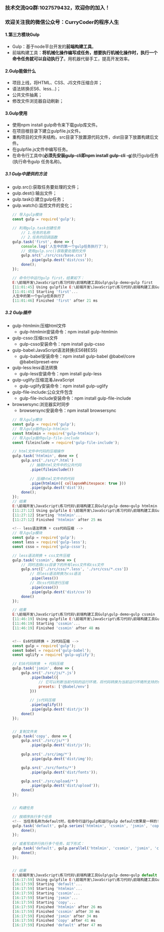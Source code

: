 ### 技术交流QQ群:1027579432，欢迎你的加入！
### 欢迎关注我的微信公众号：CurryCoder的程序人生

#### 1.第三方模块Gulp
- Gulp：基于node平台开发的**前端构建工具**。
- 前端构建工具：**将机械化操作编写成任务，想要执行机械化操作时，执行一个命令任务就可以自动执行了**。用机器代替手工，提高开发效率。

#### 2.Gulp能做什么
- 项目上线，将HTML、CSS、JS文件压缩合并；
- 语法转换(ES6、less...)；
- 公共文件抽离；
- 修改文件浏览器自动刷新；

#### 3.Gulp使用
- 使用npm install gulp命令来下载gulp库文件。
- 在项目根目录下建立gulpfile.js文件。
- 重构项目的文件夹结构，src目录下放置源代码文件，dist目录下放置构建后文件。
- 在gulpfile.js文件中编写任务。
- 在命令行工具中(**必须先安装gulp-cli即npm install gulp-cli -g**)执行gulp任务(执行命令gulp 任务名称)。

##### 3.1 Gulp中提供的方法
- gulp.src():获取任务要处理的文件；
- gulp.dest():输出文件；
- gulp.task():建立gulp任务；
- gulp.watch():监控文件的变化；
    ```javascript
    // 导入gulp模块
    const gulp = require('gulp');

    // 利用gulp.task创建任务
        // 1.任务的名称
        // 2.任务的回调函数
    gulp.task('first', done => {
        console.log('人生中的第一个gulp任务执行了');
        // 使用gulp.src()获取要处理的文件
        gulp.src('./src/css/base.css')
            .pipe(gulp.dest('dist/css'));
        done();
    });

    // 命令行中运行gulp first，结果如下：
    E:\前端开发\JavaScript\练习代码\前端构建工具Gulp\gulp-demo>gulp first
    [11:01:45] Using gulpfile E:\前端开发\JavaScript\练习代码\前端构建工具Gulp\gulp-demo\gulpfile.js
    [11:01:45] Starting 'first'...
    人生中的第一个gulp任务执行了
    [11:01:46] Finished 'first' after 21 ms
    ```

##### 3.2 Gulp插件
- gulp-htmlmin:压缩html文件
    - gulp-htmlmin安装命令：npm install gulp-htmlmin
- gulp-csso:压缩css文件
    - gulp-csso安装命令：npm install gulp-csso
- gulp-babel:JavaScript语法转换(ES6转ES5)
    - gulp-babel安装命令：npm install gulp-babel @babel/core @babel/preset-env
- gulp-less:less语法转换
    - gulp-less安装命令：npm install gulp-less
- gulp-uglify:压缩混淆JavaScript
    - gulp-uglify安装命令：npm install gulp-uglify
- gulp-file-include:公众文件包含
    - gulp-file-include安装命令：npm install gulp-file-include
- browsersync:浏览器实时同步
    - browsersync安装命令：npm install browsersync
    ```javascript
    // 导入gulp模块
    const gulp = require('gulp');
    // 导入gulp插件gulp-htmlmin
    const htmlmin = require('gulp-htmlmin');
    // 导入gulp插件gulp-file-include
    const fileinclude = require('gulp-file-include');

    // html文件中代码的压缩操作
    gulp.task('htmlmin', done => {
        gulp.src('./src/*.html')
            // 抽取html文件中的公共代码
            .pipe(fileinclude())
            
            // 压缩html文件中的代码
            .pipe(htmlmin({ collapseWhitespace: true }))
            .pipe(gulp.dest('dist'));
        done();
    });
    // 结果
    E:\前端开发\JavaScript\练习代码\前端构建工具Gulp\gulp-demo>gulp htmlmin
    [11:27:12] Using gulpfile E:\前端开发\JavaScript\练习代码\前端构建工具Gulp\gulp-demo\gulpfile.js
    [11:27:12] Starting 'htmlmin'...
    [11:27:12] Finished 'htmlmin' after 25 ms

    <!-- less语法转换 + css代码压缩 -->
    // 导入gulp模块
    const gulp = require('gulp');
    const less = require('gulp-less');
    const csso = require('gulp-csso');

    // less语法转换 + css文件压缩
    gulp.task('cssmin', done => { 
        // 同时选择css目录下的所有less文件和css文件
        gulp.src(['./src/css/*.less', './src/css/*.css']) 
            // 将less语法转换为css语法
            .pipe(less())
            // 将css代码进行压缩
            .pipe(csso())
            .pipe(gulp.dest('dist/css'))
        done()
    });

    // 结果
    E:\前端开发\JavaScript\练习代码\前端构建工具Gulp\gulp-demo>gulp cssmin
    [11:46:19] Using gulpfile E:\前端开发\JavaScript\练习代码\前端构建工具Gulp\gulp-demo\gulpfile.js
    [11:46:19] Starting 'cssmin'...
    [11:46:19] Finished 'cssmin' after 48 ms


    <!-- Es6代码转换 + JS代码压缩 -->
    const gulp = require('gulp');
    const babel = require('gulp-babel');
    const uglify = require('gulp-uglify');

    // ES6代码转换  + 代码压缩
    gulp.task('jsmin', done => {
        gulp.src('./src/js/*.js')
            .pipe(babel({
                // 它可以判断当前代码的运行环境，将代码转换为当前运行环境所支持的代码
                presets: ['@babel/env']
            }))
        
            // js代码压缩
            .pipe(uglify())
            .pipe(gulp.dest('dist/js'))
        done()
    });


    // 复制文件夹
    gulp.task('copy', done => {
        gulp.src('./src/js/*')
            .pipe(gulp.dest('dist/js'));
        
        gulp.src('./src/img/*')
            .pipe(gulp.dest('dist/img'));

        gulp.src('./src/fonts/*')
            .pipe(gulp.dest('dist/fonts'));

        gulp.src('./src/upload/*')
            .pipe(gulp.dest('dist/upload'));
        done()
    });


    // 构建任务

    // 按顺序执行多个任务
    <!-- 当任务名称为default时，在命令行运行gulp和运行gulp default效果是一样的!!! -->
    gulp.task('default', gulp.series('htmlmin', 'cssmin', 'jsmin', 'copy'), done => {
        done();
    });

    // 或者写成并行执行多个任务，如下形式：
    gulp.task('default', gulp.parallel('htmlmin', 'cssmin', 'jsmin', 'copy'), done => {
        done();
    });


    // 结果
    E:\前端开发\JavaScript\练习代码\前端构建工具Gulp\gulp-demo>gulp default
    [16:17:59] Using gulpfile E:\前端开发\JavaScript\练习代码\前端构建工具Gulp\gulp-demo\gulpfile.js
    [16:17:59] Starting 'default'...
    [16:17:59] Starting 'htmlmin'...
    [16:17:59] Starting 'cssmin'...
    [16:17:59] Starting 'jsmin'...
    [16:17:59] Starting 'copy'...
    [16:17:59] Finished 'htmlmin' after 26 ms
    [16:17:59] Finished 'cssmin' after 30 ms
    [16:17:59] Finished 'jsmin' after 34 ms
    [16:17:59] Finished 'copy' after 41 ms
    [16:17:59] Finished 'default' after 47 ms
    ```